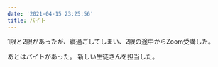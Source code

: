 ```yaml
---
date: '2021-04-15 23:25:56'
title: バイト
---
```


1限と2限があったが、寝過ごしてしまい、2限の途中からZoom受講した。

あとはバイトがあった。
新しい生徒さんを担当した。